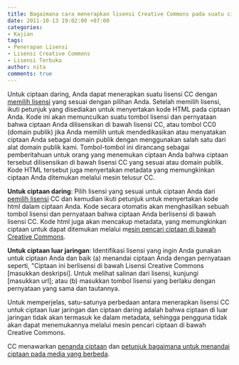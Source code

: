 ```yaml
---
title: Bagaimana cara menerapkan lisensi Creative Commons pada suatu ciptaan?
date: 2011-10-13 19:02:00 +07:00
categories:
- Kajian
tags:
- Penerapan Lisensi
- Lisensi Creative Commons
- Lisensi Terbuka
author: nita
comments: true
---
```


Untuk ciptaan daring, Anda dapat menerapkan suatu lisensi CC dengan [memilih lisensi](http://creativecommons.org/choose/) yang sesuai dengan pilihan Anda. Setelah memilih lisensi, ikuti petunjuk yang disediakan untuk menyertakan kode HTML pada ciptaan Anda. Kode ini akan memunculkan suatu tombol lisensi dan pernyataan bahwa ciptaan Anda dilisensikan di bawah lisensi CC, atau tombol CC0 (domain publik) jika Anda memilih untuk mendedikasikan atau menyatakan ciptaan Anda sebagai domain publik dengan menggunakan salah satu dari alat domain publik kami. Tombol-tombol ini dirancang sebagai pemberitahuan untuk orang yang menemukan ciptaan Anda bahwa ciptaan tersebut dilisensikan di bawah lisensi CC yang sesuai atau domain publik. Kode HTML tersebut juga menyertakan metadata yang memungkinkan ciptaan Anda ditemukan melalui mesin telusur CC.

**Untuk ciptaan daring**: Pilih lisensi yang sesuai untuk ciptaan Anda dari [pemilih lisensi](http://creativecommons.org/choose/) CC dan kemudian ikuti petunjuk untuk menyertakan kode html dalam ciptaan Anda. Kode secara otomatis akan menghasilkan sebuah tombol lisensi dan pernyataan bahwa ciptaan Anda berlisensi di bawah lisensi CC. Kode html juga akan mencakup metadata, yang memungkinkan ciptaan untuk dapat ditemukan melalui m[esin pencari ciptaan di bawah Creative Commons](http://search.creativecommons.org/).

**Untuk ciptaan luar jaringan**: Identifikasi lisensi yang ingin Anda gunakan untuk ciptaan Anda dan baik (a) menandai ciptaan Anda dengan pernyataan seperti, "Ciptaan ini berlisensi di bawah Lisensi Creative Commons [masukkan deskripsi]. Untuk melihat salinan dari lisensi, kunjungi [masukkan url]; atau (b) masukkan tombol lisensi yang berlaku dengan pernyataan yang sama dan tautannya.

Untuk memperjelas, satu-satunya perbedaan antara menerapkan lisensi CC untuk ciptaan luar jaringan dan ciptaan daring adalah bahwa ciptaan di luar jaringan tidak akan termasuk ke dalam metadata, sehingga pengguna tidak akan dapat menemukannya melalui mesin pencari ciptaan di bawah Creative Commons.

CC menawarkan [penanda ciptaan](http://wiki.creativecommons.org/Marking/Creators) dan [petunjuk bagaimana untuk menandai ciptaan pada media yang berbeda](http://wiki.creativecommons.org/images/6/61/Creativecommons-licensing-and-marking-your-content_eng.pdf).
